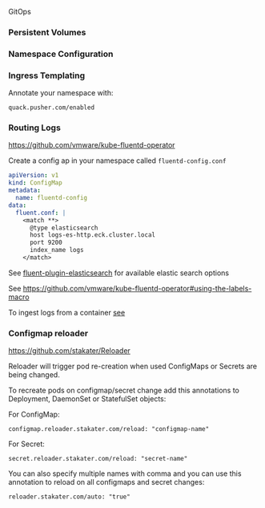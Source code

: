 GitOps

### Persistent Volumes

### Namespace Configuration

### Ingress Templating

Annotate your namespace with:

`quack.pusher.com/enabled`

### Routing Logs

https://github.com/vmware/kube-fluentd-operator

Create a config ap in your namespace called `fluentd-config.conf`

```yaml
apiVersion: v1
kind: ConfigMap
metadata:
  name: fluentd-config
data:
  fluent.conf: |
    <match **>
      @type elasticsearch
      host logs-es-http.eck.cluster.local
      port 9200
      index_name logs
    </match>

```

See [fluent-plugin-elasticsearch](https://github.com/uken/fluent-plugin-elasticsearch) for available elastic search options

See https://github.com/vmware/kube-fluentd-operator#using-the-labels-macro

To ingest logs from a container [see](https://github.com/vmware/kube-fluentd-operator#ingest-logs-from-a-file-in-the-container)

### Configmap reloader

https://github.com/stakater/Reloader

Reloader will trigger pod re-creation when used ConfigMaps or Secrets are being changed.

To recreate pods on configmap/secret change add this annotations to Deployment, DaemonSet or StatefulSet objects:

For ConfigMap:
```
configmap.reloader.stakater.com/reload: "configmap-name"
```

For Secret:
```
secret.reloader.stakater.com/reload: "secret-name"
```

You can also specify multiple names with comma and you can use this annotation to reload on all configmaps and secret changes:

```
reloader.stakater.com/auto: "true"
```
